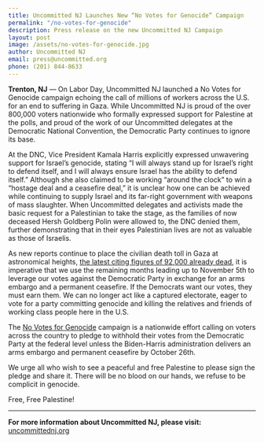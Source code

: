 ```yaml
---
title: Uncommitted NJ Launches New “No Votes for Genocide” Campaign
permalink: "/no-votes-for-genocide"
description: Press release on the new Uncommitted NJ Campaign
layout: post
image: /assets/no-votes-for-genocide.jpg
author: Uncommitted NJ
email: press@uncommitted.org
phone: (201) 844-8633
---
```


**Trenton, NJ** — On Labor Day, Uncommitted NJ launched a No Votes for Genocide
campaign echoing the call of millions of workers across the U.S. for an end to
suffering in Gaza. While Uncommitted NJ is proud of the over 800,000 voters
nationwide who formally expressed support for Palestine at the polls, and proud
of the work of our Uncommitted delegates at the Democratic National Convention,
the Democratic Party continues to ignore its base.

At the DNC, Vice President Kamala Harris explicitly expressed unwavering support
for Israel’s genocide, stating “I will always stand up for Israel’s right to
defend itself, and I will always ensure Israel has the ability to defend
itself.” Although she also claimed to be working “around the clock” to win a
“hostage deal and a ceasefire deal,” it is unclear how one can be achieved while
continuing to supply Israel and its far-right government with weapons of mass
slaughter. When Uncommitted delegates and activists made the basic request for a
Palestinian to take the stage, as the families of now deceased Hersh Goldberg
Polin were allowed to, the DNC denied them, further demonstrating that in their
eyes Palestinian lives are not as valuable as those of Israelis.

As new reports continue to place the civilian death toll in Gaza at astronomical
heights, [the latest citing figures of 92,000 already
dead](https://www.dropbox.com/scl/fi/bf4mfymnmn4t1wyvdkx4h/Letter.pdf?rlkey=z3ekl4u9gtya2p33ek6ud2zet&e=2&dl=0),
it is imperative that we use the remaining months leading up to November 5th to
leverage our votes against the Democratic Party in exchange for an arms embargo
and a permanent ceasefire. If the Democrats want our votes, they must earn them.
We can no longer act like a captured electorate, eager to vote for a party
committing genocide and killing the relatives and friends of working class
people here in the U.S.

The [No Votes for
Genocide](https://actionnetwork.org/petitions/no-votes-for-genocide) campaign is
a nationwide effort calling on voters across the country to pledge to withhold
their votes from the Democratic Party at the federal level unless the
Biden-Harris administration delivers an arms embargo and permanent ceasefire by
October 26th.

We urge all who wish to see a peaceful and free Palestine to please sign the
pledge and share it. There will be no blood on our hands, we refuse to be
complicit in genocide.

Free, Free Palestine!

---

**For more information about Uncommitted NJ, please visit:**
[uncommittednj.org](https://uncommittednj.org)
